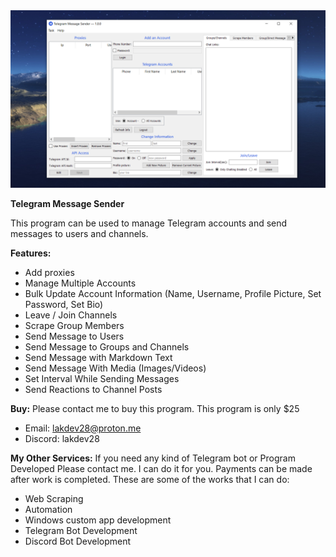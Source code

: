 <img src='/screenshot.png'>

**Telegram Message Sender**

This program can be used to manage Telegram accounts and send messages to users and channels.

**Features:**
- Add proxies
- Manage Multiple Accounts
- Bulk Update Account Information (Name, Username, Profile Picture, Set Password, Set Bio)
- Leave / Join Channels
- Scrape Group Members
- Send Message to Users
- Send Message to Groups and Channels
- Send Message with Markdown Text
- Send Message With Media (Images/Videos)
- Set Interval While Sending Messages
- Send Reactions to Channel Posts

**Buy:**
Please contact me to buy this program. This program is only $25
- Email: [lakdev28@proton.me](mailto:lakdev28@proton.me)
- Discord: lakdev28

**My Other Services:**
If you need any kind of Telegram bot or Program Developed Please contact me. I can do it for you. Payments can be made after work is completed. These are some of the works that I can do:
- Web Scraping
- Automation
- Windows custom app development
- Telegram Bot Development
- Discord Bot Development
